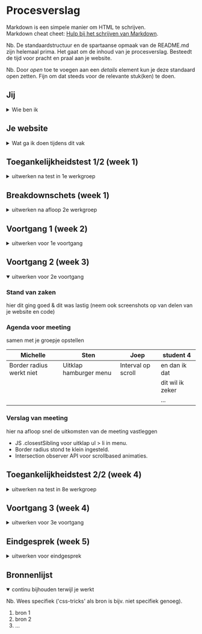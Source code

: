 # Procesverslag
Markdown is een simpele manier om HTML te schrijven.  
Markdown cheat cheet: [Hulp bij het schrijven van Markdown](https://github.com/adam-p/markdown-here/wiki/Markdown-Cheatsheet).

Nb. De standaardstructuur en de spartaanse opmaak van de README.md zijn helemaal prima. Het gaat om de inhoud van je procesverslag. Besteedt de tijd voor pracht en praal aan je website.

Nb. Door *open* toe te voegen aan een *details* element kun je deze standaard open zetten. Fijn om dat steeds voor de relevante stuk(ken) te doen.





## Jij

<details>
  <summary>Wie ben ik</summary>

  ### Auteur:
  Joep Klaassen

  #### Je startniveau:
  Rode piste

  #### Je focus:
  Extra aandacht voor de surface laag
 
</details>





## Je website

<details>
  <summary>Wat ga ik doen tijdens dit vak</summary>

  ### Je opdracht:
  https://www.spacex.com/

  #### Screenshot(s) van de eerste pagina (small screen): 
  SpaceX - Home
  
  <img width="200" alt="mobiel1" src="https://user-images.githubusercontent.com/74242736/205944736-394731b3-5cf9-477b-9383-a00f12bdf773.png">

  #### Screenshot(s) van de tweede pagina (small screen):
  SpaceX - Hakuto-R 
  
  <img width="200" alt="mobiel3 cancelled" src="https://user-images.githubusercontent.com/74242736/205944884-56034a61-3db3-4634-b861-8507a91739b4.png">
  
  #### Screenshot(s) van de derde pagina (small screen):
  SpaceX - Falcon 9 
 
  <img width="200" alt="mobiel3 cancelled" src="https://user-images.githubusercontent.com/74242736/205945276-588660d4-f718-42aa-8df1-fb9beb8dcdc9.png">   
 
</details>



## Toegankelijkheidstest 1/2 (week 1)

<details>
  <summary>uitwerken na test in 1e werkgroep</summary>

  ### Bevindingen
  Lijst met je bevindingen die in de test naar voren kwamen:

  #### Screenreader
  Hier korte omschrijving (met indien nodig afbeeldingen)
  
  * Website werkt prima met screenreader, alleen hamburger menu wordt niet goed geselecteerd en is niet duidelijk voor de gebruiker.
  
  Hier een omschrijving van hoe het opgelost kan worden (met indien nodig afbeeldingen)
  
  * Met een tabindex is het mogelijk om dit wel te selecteren met een screenreader.

  #### Muis en Toetsenbord 
  Hier korte omschrijving
  
  * Scrollt niet mee met tab elementen, waardoor je niet ziet wat je geselecteerd hebt buiten beeld.
  * Selecteert het menu wel via tab, alleen is het niet mogelijk het hamburger menu uit te klappen.

 
  Hier een omschrijving van hoe het opgelost kan worden
  
  * Tabindex toevoegen aan HTML elementen die niet geselecteerd kunnen worden.


  #### Motoriek (shocks, elastiekjes)
  Hier korte omschrijving (met indien nodig afbeeldingen)
  
  * Omdat het een vrij minimalistische website (als in hoeveelheid content in beeld) is ging het vrij goed met de aandacht bij de content houden. 
  * Navigatie op de website ging ook prima. Het is voornamelijk naar beneden scrollen om de content te bekijken.

  Hier een omschrijving van hoe het opgelost kan worden (met indien nodig afbeeldingen)


  #### Visueel (brillen, contrast, kleurenblind, dark/light). 
  Hier korte omschrijving (met indien nodig afbeeldingen)
  
  * De website reageert niet op light en dark mode ingesteld door de gebruiker. 



</details>



## Breakdownschets (week 1)

<details>
  <summary>uitwerken na afloop 2e werkgroep</summary>

  ### De gehele pagina:
<img width="200" alt="Schermafbeelding 2022-12-06 om 16 33 24" src="https://user-images.githubusercontent.com/74242736/205954936-c5701ca9-df8a-456b-815e-07c88fed022f.png">



  ### dynamisch deel (menu): 
<img width="200" alt="Schermafbeelding 2022-12-06 om 16 27 16" src="https://user-images.githubusercontent.com/74242736/205953420-f9b22e85-6737-47ee-9482-7902f6a6c3f3.png">


</details>





## Voortgang 1 (week 2)

<details>
  <summary>uitwerken voor 1e voortgang</summary>

  ### Stand van zaken
  hier dit ging goed & dit was lastig (neem ook screenshots op van delen van je website en code)


  ### Agenda voor meeting
  - Hamburger menu
  - HTML checken
  - Nummers optellen animatie
  - Afbeeldingen postioneren
  - Carousel
    
  | Joep                       | Sten               | Michelle                    | student 4        |
  | ---                      | ---                | ---                           | ---              |
  | Nummers optellen animatie| HTML checken        | Afbeeldingen positioneren    | en dan ik dat    |
  |                           | Carousel           | Hamburger menu               | dit wil ik zeker |
  |                           |                   |                                |             |


  ### Verslag van meeting
  hier na afloop snel de uitkomsten van de meeting vastleggen

  - Sten heeft een idee hoe het carousel moet en gaat er mee door.
  - Michelle alle HTML gecheckt, en ::before gebruiken.
  - Mag geen classes en id gebruiken
  - h1 boven aan website, h2 daarna enzovoort. (met css positie omwissenel flexbox: order;)

</details>





## Voortgang 2 (week 3)

<details open>
  <summary>uitwerken voor 2e voortgang</summary>

  ### Stand van zaken
  hier dit ging goed & dit was lastig (neem ook screenshots op van delen van je website en code)


  ### Agenda voor meeting
  samen met je groepje opstellen

  | Michelle      | Sten          | Joep    | student 4        |
  | ---            | ---                | ---          | ---              |
  | Border radius werkt niet  | Uitklap hamburger menu           | Interval op scroll    | en dan ik dat    |
  | | |  | dit wil ik zeker |
  |        |          |          | ...              |


  ### Verslag van meeting
  hier na afloop snel de uitkomsten van de meeting vastleggen

  - JS .closestSibling voor uitklap ul > li in menu.
  - Border radius stond te klein ingesteld.
  - Intersection observer API voor scrollbased animaties.

</details>





## Toegankelijkheidstest 2/2 (week 4)

<details>
  <summary>uitwerken na test in 8e werkgroep</summary>

  ### Bevindingen
  Lijst met je bevindingen die in de test naar voren kwamen (geef ook aan wat er verbeterd is):

  #### Screenreader
  Hier korte omschrijving (met indien nodig afbeeldingen)

  Hier een omschrijving van hoe het opgelost kan worden (met indien nodig afbeeldingen)
  
  


  #### Muis en Toetsenbord 
  
  - Navigeren door home pagina en hakuto-r pagina gaat duidelijk.
  - Hamburger menu openen lukt niet met toetsenbord.
  - Falcon 9 pagina moeten de headings bij launches, landings en reflights aangepast (eerst titel voorlezen en dan aantal).
 

  Hier een omschrijving van hoe het opgelost kan worden (met indien nodig afbeeldingen)


  #### Motoriek (shocks, elastiekjes)
  Hier korte omschrijving (met indien nodig afbeeldingen)

  - Het is mogelijk om de website te gebruiken.


  #### Visueel (brillen, contrast, kleurenblind, dark/light). 
  
  - Voor kleurenblinde gebruikers is er genoeg contrast, omdat er voornamelijk zwart en wit wordt gebruikt in de website.
  - Dark en light modus a.d.h.v. gebruikers voorkeuren moet nog worden gemaakt
  - Contrast modus zou leuk zijn, maar is waarschijnlijk geen tijd voor.

</details>





## Voortgang 3 (week 4)

<details>
  <summary>uitwerken voor 3e voortgang</summary>

  ### Stand van zaken
  hier dit ging goed & dit was lastig (neem ook screenshots op van delen van je website en code)


  ### Agenda voor meeting
  samen met je groepje opstellen

  
  | Joep     | Michelle          | Sten    | 
  | ---            | ---                | ---          | 
  | Img veranderen op scroll | en dit             | en ik dit    |
  | Carousel img moet gedragen als backgroundIMG | dit als er tijd is | nog een punt | 
  |    Overscroll Falcon 9 op mobiel, Nav uitlijnen rechts, after breedte op mobiel      | ...                | ...          | 


  ### Verslag van meeting
  hier na afloop snel de uitkomsten van de meeting vastleggen

  - Index pagina H1 als eerst, daarna H2. (niks overslaan)
  - In de nav active state als je een pagina bezoekt
  - Headings 186 enz weghalen (geen belangrijke info) (titels alleen voor belangrijke content)
  - Div in header en footer weghalen

</details>





## Eindgesprek (week 5)

<details>
  <summary>uitwerken voor eindgesprek</summary>

  ### Je uitkomst - karakteristiek screenshots:
  <img src="readme-images/dummy-plaatje.jpg" width="375px" alt="uitomst opdracht 1">


  ### Dit ging goed/Heb ik geleerd: 
  Korte omschrijving met plaatjes

  <img src="readme-images/dummy-plaatje.jpg" width="375px" alt="top">


  ### Dit was lastig/Is niet gelukt:
  Korte omschrijving met plaatjes

  <img src="readme-images/dummy-plaatje.jpg" width="375px" alt="bummer">
</details>





## Bronnenlijst

<details open>
  <summary>continu bijhouden terwijl je werkt</summary>

  Nb. Wees specifiek ('css-tricks' als bron is bijv. niet specifiek genoeg).

  1. bron 1
  2. bron 2
  3. ...

</details>
